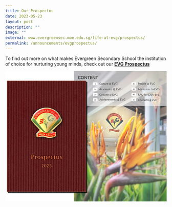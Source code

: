 ```yaml
---
title: Our Prospectus
date: 2023-05-23
layout: post
description: ""
image: ""
external: www.evergreensec.moe.edu.sg/life-at-evg/prospectus/
permalink: /announcements/evgprospectus/
---
```

To find out more on what makes Evergreen Secondary School the institution of choice for nurturing young minds, check out our **[EVG Prospectus](http://for.edu.sg/evgprospectus)**

![](/images/School%20information/School%20Life/prospectus_layout.png)